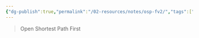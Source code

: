 ```yaml
---
{"dg-publish":true,"permalink":"/02-resources/notes/osp-fv2/","tags":["netzwerk/protocol"],"noteIcon":"","updated":"2024-07-24T11:15:08.821+02:00"}
---
```


>Open Shortest Path First
